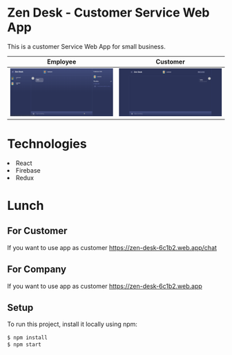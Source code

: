 # Zen Desk - Customer Service Web App

  This is a customer Service Web App for small business. 
  
| Employee     | Customer     |
|--------------|--------------|
| <img src="/employee.png" width="450"> | <img src="/customer.png" width="450"> |

# Technologies
<li>React</li>
<li>Firebase</li>
<li>Redux</li>

# Lunch 
## For Customer
 If you want to use app as customer 
 <a>https://zen-desk-6c1b2.web.app/chat</a>
 
## For Company
 If you want to use app as customer 
 <a>https://zen-desk-6c1b2.web.app</a>


## Setup
To run this project, install it locally using npm:

```
$ npm install
$ npm start
```
